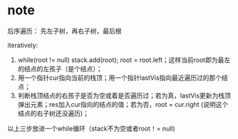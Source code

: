 # note

后序遍历： 先左子树，再右子树，最后根

iteratively:
1. while(root != null) stack.add(root); root = root.left；这样当前root即为最左的结点的左孩子（是个结点）；
2. 用一个指针cur指向当前的栈顶；用一个指针lastVis指向最近遍历过的那个结点；
3. 判断栈顶结点的右孩子是否为空或着是否遍历过；若为真，lastVis更新为栈顶弹出元素；res加入cur指向的结点的值；若为否，root = cur.right (说明这个结点的右子树还没遍历)；

以上三步放进一个while循环（stack不为空或者root！= null)